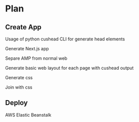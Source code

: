 # Plan

## Create App

Usage of python cushead CLI for generate head elements

Generate Next.js app

Separe AMP from normal web

Generate basic web layout for each page with cushead output

Generate css

Join with css

## Deploy

AWS Elastic Beanstalk
